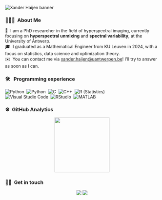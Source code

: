 ![Xander Haijen banner](https://github.com/XanderHaijen/XanderHaijen/blob/main/Xander%20Haijen.png)


### 👨🏻‍💻 &nbsp;About Me

🔬 &nbsp;I am a PhD researcher in the field of hyperspectral imaging, currently focusing on **hyperspectral unmixing** and **spectral variability**, at the University of Antwerp.\
🎓 &nbsp;I graduated as a Mathematical Engineer from KU Leuven in 2024, with a focus on statistics, data science and optimization theory.\
✉️ &nbsp;You can contact me via xander.haijen@uantwerpen.be! I'll try to answer as soon as I can.

### 🛠 &nbsp; Programming experience

![Python](https://img.shields.io/badge/-Python-05122A?style=flat&logo=python)&nbsp;
![Python](https://img.shields.io/badge/-Julia-05122A?style=flat&logo=julia)&nbsp;
![C](https://img.shields.io/badge/-C-05122A?style=flat&logo=C&logoColor=A8B9CC)&nbsp;
![C++](https://img.shields.io/badge/-C++-05122A?style=flat&logo=C%2B%2B&logoColor=00599C)&nbsp;
![R (Statistics)](https://img.shields.io/badge/-R-05122A?style=flat&logo=R&logoColor=276DC3)\
![Visual Studio Code](https://img.shields.io/badge/-Visual%20Studio%20Code-05122A?style=flat&logo=visual-studio-code&logoColor=007ACC)&nbsp;
![RStudio](https://img.shields.io/badge/-RStudio-05122A?style=flat&logo=rstudio)&nbsp;
![MATLAB](https://img.shields.io/badge/-MATLAB-05122A?style=flat&logo=matlab)&nbsp;

### ⚙️ &nbsp;GitHub Analytics

<p align="center">
<a href="https://github.com/xanderhaijen">
  <img height="180em" src="https://github-readme-stats.vercel.app/api/top-langs/?username=xanderhaijen&layout=compact&langs_count=8&theme=algolia"/>
</a>
</p>

### 🤝🏻 &nbsp;Get in touch

<p align="center">
<a href="https://www.linkedin.com/in/xander-haijen-484191207/"><img src="https://img.shields.io/badge/-Xander_Haijen-0077B5?style=flat&logo=Linkedin&logoColor=white"/></a>
<a href="mailto:xander.haijen@uantwerpen.be"><img src="https://img.shields.io/badge/-xander.haijen@uantwerpen.be-D14836?style=flat&logo=Gmail&logoColor=white"/></a>
</p>
